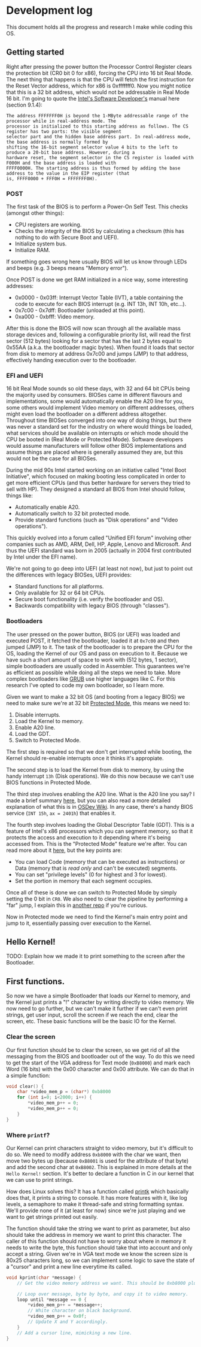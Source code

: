 # Development log

This document holds all the progress and research I make while coding this OS.

## Getting started

Right after pressing the power button the Processor Control Register clears the protection bit (CR0 bit 0 for x86), forcing the CPU into 16 bit Real Mode. The next thing that happens is that the CPU will fetch the first instruction for the Reset Vector address, which for x86 is 0xfffffff0. Now you might notice that this is a 32 bit address, which would not be addressable in Real Mode 16 bit. I'm going to quote the [Intel's Software Developer's](https://www.intel.com/content/dam/www/public/us/en/documents/manuals/64-ia-32-architectures-software-developer-vol-3a-part-1-manual.pdf) manual here (section 9.1.4):

```
The address FFFFFFF0H is beyond the 1-MByte addressable range of the processor while in real-address mode. The
processor is initialized to this starting address as follows. The CS register has two parts: the visible segment
selector part and the hidden base address part. In real-address mode, the base address is normally formed by
shifting the 16-bit segment selector value 4 bits to the left to produce a 20-bit base address. However, during a
hardware reset, the segment selector in the CS register is loaded with F000H and the base address is loaded with
FFFF0000H. The starting address is thus formed by adding the base address to the value in the EIP register (that
is, FFFF0000 + FFF0H = FFFFFFF0H).
```

### POST

The first task of the BIOS is to perform a Power-On Self Test. This checks (amongst other things):

* CPU registers are working.
* Checks the integrity of the BIOS by calculating a checksum (this has nothing to do with Secure Boot and UEFI).
* Initialize system bus.
* Initialize RAM.

If something goes wrong here usually BIOS will let us know through LEDs and beeps (e.g. 3 beeps means "Memory error").

Once POST is done we get RAM initialized in a nice way, some interesting addresses:

* 0x0000 - 0x03ff: Interrupt Vector Table (IVT), a table containing the code to execute for each BIOS interrupt (e.g. INT 13h, INT 10h, etc...).
* 0x7c00 - 0x7dff: Bootloader (unloaded at this point).
* 0xa000 - 0xbfff: Video memory.

After this is done the BIOS will now scan through all the available mass storage devices and, following a configurable priority list, will read the first sector (512 bytes) looking for a sector that has the last 2 bytes equal to 0x55AA (a.k.a. the bootloader magic bytes). When found it loads that sector from disk to memory at address 0x7c00 and jumps (JMP) to that address, effectively handing execution over to the bootloader.

### EFI and UEFI

16 bit Real Mode sounds so old these days, with 32 and 64 bit CPUs being the majority used by consumers. BIOSes came in different flavours and implementations, some would automatically enable the A20 line for you, some others would implement Video memory on different addresses, others might even load the bootloader on a different address altogether. Throughout time BIOSes converged into one way of doing things, but there was never a standard set for the industry on where would things be loaded, what services should be available on interrupts or which mode should the CPU be booted in (Real Mode or Protected Mode). Software developers would assume manufacturers will follow other BIOS implementations and assume things are placed where is generally assumed they are, but this would not be the case for all BIOSes.

During the mid 90s Intel started working on an initiative called "Intel Boot Initiative", which focused on making booting less complicated in order to get more efficient CPUs (and thus better hardware for servers they tried to sell with HP). They designed a standard all BIOS from Intel should follow, things like:

* Automatically enable A20.
* Automatically switch to 32 bit protected mode.
* Provide standard functions (such as "Disk operations" and "Video operations").

This quickly evolved into a forum called "Unified EFI forum" involving other companies such as AMD, ARM, Dell, HP, Apple, Lenovo and Microsoft. And thus the UEFI standard was born in 2005 (actually in 2004 first contributed by Intel under the EFI name).

We're not going to go deep into UEFI (at least not now), but just to point out the differences with legacy BIOSes, UEFI provides:

* Standard functions for all platforms.
* Only available for 32 or 64 bit CPUs.
* Secure boot functionality (i.e. verify the bootloader and OS).
* Backwards compatibility with legacy BIOS (through "classes").

### Bootloaders

The user pressed on the power button, BIOS (or UEFI) was loaded and executed POST, it fetched the bootloader, loaded it at `0x7c00` and then jumped (JMP) to it. The task of the bootloader is to prepare the CPU for the OS, loading the Kernel of our OS and pass on execution to it. Because we have such a short amount of space to work with (512 bytes, 1 sector), simple bootloaders are usually coded in Assembler. This guarantees we're as efficient as possible while doing all the steps we need to take. More complex bootloaders like [GRUB](https://www.gnu.org/software/grub/) use higher languages like C. For this research I've opted to code my own bootloader, so I learn more.

Given we want to make a 32 bit OS (and booting from a legacy BIOS) we need to make sure we're at 32 bit [Protected Mode](https://wiki.osdev.org/Protected_mode), this means we need to:

1. Disable interrupts.
2. Load the Kernel to memory.
3. Enable A20 line.
4. Load the GDT.
5. Switch to Protected Mode.

The first step is required so that we don't get interrupted while booting, the Kernel should re-enable interrupts once it thinks it's appropiate.

The second step is to load the Kernel from disk to memory, by using the handy interrupt `13h` (Disk operations). We do this now because we can't use BIOS functions in Protected Mode.

The third step involves enabling the A20 line. What is the A20 line you say? I made a brief summary [here](https://github.com/videlanicolas/playing-with-bootloaders/blob/main/src/common/check_a20.asm), but you can also read a more detailed explanation of what this is in [OSDev Wiki](https://wiki.osdev.org/A20). In any case, there's a handy BIOS service (`INT 15h`, `ax = 2401h`) that enables it.

The fourth step involves loading the Global Descriptor Table (GDT). This is a feature of Intel's x86 processors which you can segment memory, so that it protects the access and execution to it depending where it's being accessed from. This is the "Protected Mode" feature we're after. You can read more about it [here](https://wiki.osdev.org/GDT), but the key points are:

* You can load Code (memory that can be executed as instructions) or Data (memory that is _read only_ and can't be executed) segments.
* You can set "privilege levels" (0 for highest and 3 for lowest).
* Set the portion in memory that each segment occupies.

Once all of these is done we can switch to Protected Mode by simply setting the 0 bit in `CR0`. We also need to clear the pipeline by performing a "far" jump, I explain this in [another repo](https://github.com/videlanicolas/playing-with-bootloaders/blob/main/src/switch_to_pm/bootloader.asm) if you're curious.

Now in Protected mode we need to find the Kernel's main entry point and jump to it, essentially passing over execution to the Kernel. 

## Hello Kernel!

TODO: Explain how we made it to print something to the screen after the Bootloader.

## First functions.

So now we have a simple Bootloader that loads our Kernel to memory, and the Kernel just prints a "!" character by writing directly to video memory. We now need to go further, but we can't make it further if we can't even print strings, get user input, scroll the screen if we reach the end, clear the screen, etc. These basic functions will be the basic IO for the Kernel.

### Clear the screen

Our first function should be to clear the screen, so we get rid of all the messaging from the BIOS and bootloader out of the way. To do this we need to get the start of the VGA address for Text mode (`0xB8000`) and mark each Word (16 bits) with the 0x00 character and 0x00 attribute. We can do that in a simple function:

```c
void clear() {
	char *video_mem_p = (char*) 0xb8000
	for (int i=0; i<2000; i++) {
		*video_mem_p++ = 0;
		*video_mem_p++ = 0;
	}
}

```

### Where `printf`?

Our Kernel can print characters straight to video memory, but it's difficult to do so. We need to modify address `0xb8000` with the char we want, then move two bytes up (because `0xB8001` is used for the attribute of that byte) and add the second char at `0xB8002`. This is explained in more details at the `Hello Kernel!` section. It's better to declare a function in C in our kernel that we can use to print strings.

How does Linux solves this? It has a function called [printk](https://www.kernel.org/doc/html/next/core-api/printk-basics.html#message-logging-with-printk) which basically does that, it prints a string to console. It has more features with it, like log levels, a semaphore to make it thread-safe and string formatting syntax. We'll provide none of it (at least for now) since we're just playing and we want to get strings printed out easily.

The function should take the string we want to print as parameter, but also should take the address in memory we want to print this character. The caller of this function should not have to worry about where in memory it needs to write the byte, this function should take that into account and only accept a string. Given we're in VGA text mode we know the screen size is 80x25 characters long, so we can implement some logic to save the state of a "cursor" and print a new line everytime its called.

```c
void kprint(char *message) {
	// Get the video memory address we want. This should be 0xb8000 plus the cursor lines we added before.

	// Loop over message, byte by byte, and copy it to video memory.
	loop until *message == 0 {
		*video_mem_p++ = *message++;
		// White character on black background.
		*video_mem_p++ = 0x0f;
		// Update X and Y accordingly.
	}
	// Add a cursor line, mimicking a new line.
}
``` 
